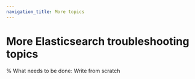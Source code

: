 ```yaml
---
navigation_title: More topics
---
```


# More Elasticsearch troubleshooting topics

% What needs to be done: Write from scratch
